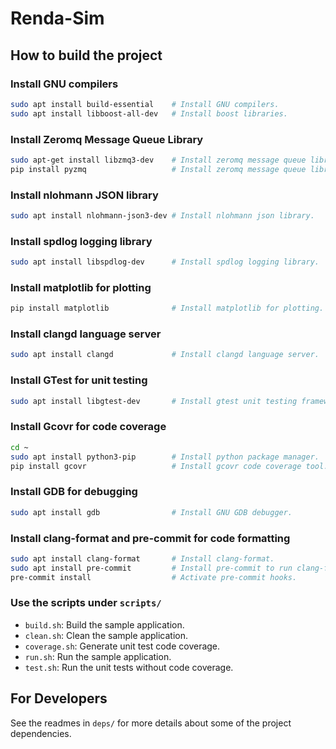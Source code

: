 # Renda-Sim

## How to build the project

### Install GNU compilers

```bash
sudo apt install build-essential    # Install GNU compilers.
sudo apt install libboost-all-dev   # Install boost libraries.
```

### Install Zeromq Message Queue Library

```bash
sudo apt-get install libzmq3-dev    # Install zeromq message queue library for engine.
pip install pyzmq                   # Install zeromq message queue library for gui.
```

### Install nlohmann JSON library

```bash
sudo apt install nlohmann-json3-dev # Install nlohmann json library.
```

### Install spdlog logging library

```bash
sudo apt install libspdlog-dev      # Install spdlog logging library.
```

### Install matplotlib for plotting

```bash
pip install matplotlib              # Install matplotlib for plotting.
```

### Install clangd language server

```bash
sudo apt install clangd             # Install clangd language server.
```

### Install GTest for unit testing

```bash
sudo apt install libgtest-dev       # Install gtest unit testing framework.
```

### Install Gcovr for code coverage

```bash
cd ~
sudo apt install python3-pip        # Install python package manager.
pip install gcovr                   # Install gcovr code coverage tool.
```

### Install GDB for debugging

```bash
sudo apt install gdb                # Install GNU GDB debugger.
```

### Install clang-format and pre-commit for code formatting

```bash
sudo apt install clang-format       # Install clang-format.
sudo apt install pre-commit         # Install pre-commit to run clang-format on commit.
pre-commit install                  # Activate pre-commit hooks.
```

### Use the scripts under `scripts/`

- `build.sh`: Build the sample application.
- `clean.sh`: Clean the sample application.
- `coverage.sh`: Generate unit test code coverage.
- `run.sh`: Run the sample application.
- `test.sh`: Run the unit tests without code coverage.

## For Developers

See the readmes in `deps/` for more details about some of the project dependencies.
